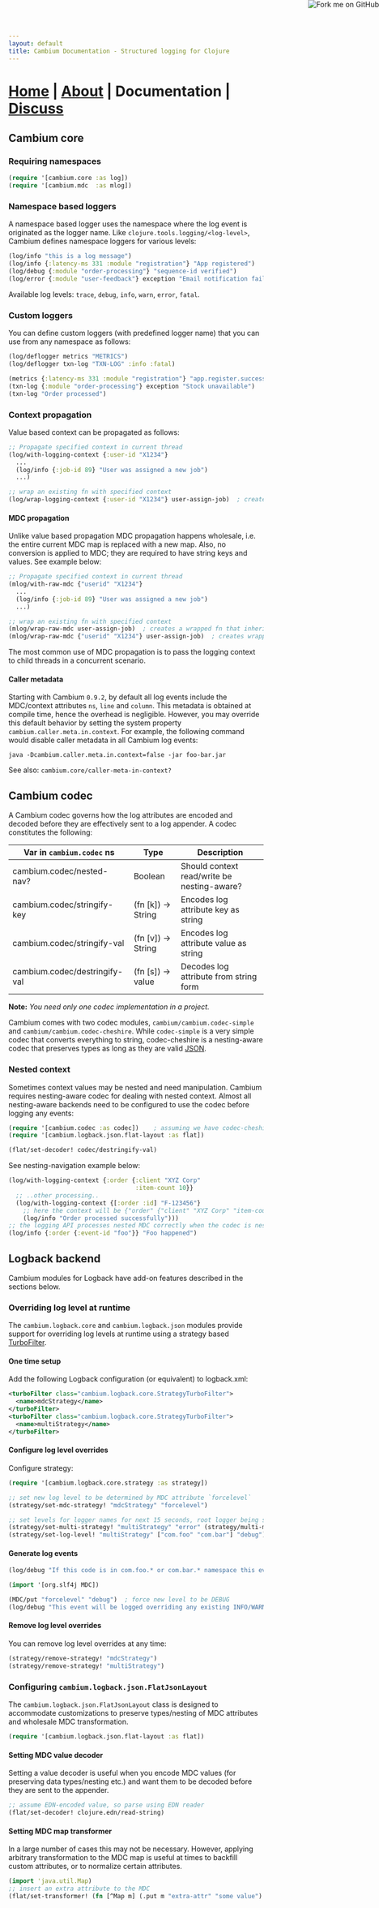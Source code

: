 ```yaml
---
layout: default
title: Cambium Documentation - Structured logging for Clojure
---
```

# [Home](/) | [About](/about.html) | Documentation | [Discuss](/discuss.html)

## Cambium core

### Requiring namespaces

```clojure
(require '[cambium.core :as log])
(require '[cambium.mdc  :as mlog])
```

### Namespace based loggers

A namespace based logger uses the namespace where the log event is originated as the logger name. Like
`clojure.tools.logging/<log-level>`, Cambium defines namespace loggers for various levels:

```clojure
(log/info "this is a log message")                                          ; simple message logging
(log/info {:latency-ms 331 :module "registration"} "App registered")        ; context and message
(log/debug {:module "order-processing"} "sequence-id verified")
(log/error {:module "user-feedback"} exception "Email notification failed") ; context, exception, msg
```

Available log levels: `trace`, `debug`, `info`, `warn`, `error`, `fatal`.

### Custom loggers

You can define custom loggers (with predefined logger name) that you can use from any namespace as follows:

```clojure
(log/deflogger metrics "METRICS")
(log/deflogger txn-log "TXN-LOG" :info :fatal)

(metrics {:latency-ms 331 :module "registration"} "app.register.success") ; context and message
(txn-log {:module "order-processing"} exception "Stock unavailable")      ; context, exception, msg
(txn-log "Order processed")                                               ; simple message logging
```

### Context propagation

Value based context can be propagated as follows:

```clojure
;; Propagate specified context in current thread
(log/with-logging-context {:user-id "X1234"}
  ...
  (log/info {:job-id 89} "User was assigned a new job")
  ...)

;; wrap an existing fn with specified context
(log/wrap-logging-context {:user-id "X1234"} user-assign-job)  ; creates a wrapped fn
```

#### MDC propagation

Unlike value based propagation MDC propagation happens wholesale, i.e. the entire current MDC map is replaced with a
new map. Also, no conversion is applied to MDC; they are required to have string keys and values. See example below:

```clojure
;; Propagate specified context in current thread
(mlog/with-raw-mdc {"userid" "X1234"}
  ...
  (log/info {:job-id 89} "User was assigned a new job")
  ...)

;; wrap an existing fn with specified context
(mlog/wrap-raw-mdc user-assign-job)  ; creates a wrapped fn that inherits current context
(mlog/wrap-raw-mdc {"userid" "X1234"} user-assign-job)  ; creates wrapped fn
```

The most common use of MDC propagation is to pass the logging context to child threads in a concurrent scenario.

#### Caller metadata

Starting with Cambium `0.9.2`, by default all log events include the MDC/context attributes `ns`, `line` and `column`.
This metadata is obtained at compile time, hence the overhead is negligible. However, you may override this default
behavior by setting the system property `cambium.caller.meta.in.context`. For example, the following command would
disable caller metadata in all Cambium log events:

```
java -Dcambium.caller.meta.in.context=false -jar foo-bar.jar
```

See also: `cambium.core/caller-meta-in-context?`


## Cambium codec

A Cambium codec governs how the log attributes are encoded and decoded before they are effectively sent to a log
appender. A codec constitutes the following:

| Var in `cambium.codec` ns     | Type               | Description                                 |
|-------------------------------|--------------------|---------------------------------------------|
| cambium.codec/nested-nav?     | Boolean            | Should context read/write be nesting-aware? |
| cambium.codec/stringify-key   | (fn [k]) -> String | Encodes log attribute key as string         |
| cambium.codec/stringify-val   | (fn [v]) -> String | Encodes log attribute value as string       |
| cambium.codec/destringify-val | (fn [s]) -> value  | Decodes log attribute from string form      |

**Note:** _You need only one codec implementation in a project._

Cambium comes with two codec modules, `cambium/cambium.codec-simple` and `cambium/cambium.codec-cheshire`. While
`codec-simple` is a very simple codec that converts everything to string, codec-cheshire is a nesting-aware codec
that preserves types as long as they are valid [JSON](https://en.wikipedia.org/wiki/JSON).

### Nested context

Sometimes context values may be nested and need manipulation. Cambium requires nesting-aware codec for dealing with
nested context. Almost all nesting-aware backends need to be configured to use the codec before logging any events:

```clojure
(require '[cambium.codec :as codec])    ; assuming we have codec-cheshire
(require '[cambium.logback.json.flat-layout :as flat])

(flat/set-decoder! codec/destringify-val)
```

See nesting-navigation example below:

```clojure
(log/with-logging-context {:order {:client "XYZ Corp"
                                   :item-count 10}}
  ;; ..other processing..
  (log/with-logging-context {[:order :id] "F-123456"}
    ;; here the context will be {"order" {"client" "XYZ Corp" "item-count" 10 "id" "F-123456"}}
    (log/info "Order processed successfully")))
;; the logging API processes nested MDC correctly when the codec is nesting-capable
(log/info {:order {:event-id "foo"}} "Foo happened")
```

## Logback backend

Cambium modules for Logback have add-on features described in the sections below.

### Overriding log level at runtime

The `cambium.logback.core` and `cambium.logback.json` modules provide support for overriding log levels at runtime
using a strategy based [TurboFilter](https://logback.qos.ch/manual/filters.html#TurboFilter).

#### One time setup

Add the following Logback configuration (or equivalent) to logback.xml:

```xml
<turboFilter class="cambium.logback.core.StrategyTurboFilter">
  <name>mdcStrategy</name>
</turboFilter>
<turboFilter class="cambium.logback.core.StrategyTurboFilter">
  <name>multiStrategy</name>
</turboFilter>
```

#### Configure log level overrides

Configure strategy:

```clojure
(require '[cambium.logback.core.strategy :as strategy])

;; set new log level to be determined by MDC attribute `forcelevel`
(strategy/set-mdc-strategy! "mdcStrategy" "forcelevel")

;; set levels for logger names for next 15 seconds, root logger being set to ERROR
(strategy/set-multi-strategy! "multiStrategy" "error" (strategy/multi-millis-validator 15000))
(strategy/set-log-level! "multiStrategy" ["com.foo" "com.bar"] "debug")
```

#### Generate log events

```clojure
(log/debug "If this code is in com.foo.* or com.bar.* namespace this event will be logged.")

(import '[org.slf4j MDC])

(MDC/put "forcelevel" "debug")  ; force new level to be DEBUG
(log/debug "This event will be logged overriding any existing INFO/WARN/ERROR level")
```

#### Remove log level overrides

You can remove log level overrides at any time:

```clojure
(strategy/remove-strategy! "mdcStrategy")
(strategy/remove-strategy! "multiStrategy")
```

### Configuring `cambium.logback.json.FlatJsonLayout`

The `cambium.logback.json.FlatJsonLayout` class is designed to accommodate customizations to preserve types/nesting
of MDC attributes and wholesale MDC transformation.

```clojure
(require '[cambium.logback.json.flat-layout :as flat])
```

#### Setting MDC value decoder

Setting a value decoder is useful when you encode MDC values (for preserving data types/nesting etc.) and want them
to be decoded before they are sent to the appender.

```clojure
;; assume EDN-encoded value, so parse using EDN reader
(flat/set-decoder! clojure.edn/read-string)
```

#### Setting MDC map transformer

In a large number of cases this may not be necessary. However, applying arbitrary transformation to the MDC map is
useful at times to backfill custom attributes, or to normalize certain attributes.

```clojure
(import 'java.util.Map)
;; insert an extra attribute to the MDC
(flat/set-transformer! (fn [^Map m] (.put m "extra-attr" "some value") m))
```


<a href='https://github.com/cambium-clojure'><img style='position: absolute; top: 0; right: 0; border: 0;' src='https://camo.githubusercontent.com/652c5b9acfaddf3a9c326fa6bde407b87f7be0f4/68747470733a2f2f73332e616d617a6f6e6177732e636f6d2f6769746875622f726962626f6e732f666f726b6d655f72696768745f6f72616e67655f6666373630302e706e67' alt='Fork me on GitHub' data-canonical-src='https://s3.amazonaws.com/github/ribbons/forkme_right_orange_ff7600.png'></a>
